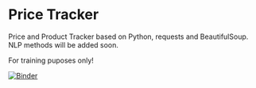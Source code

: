 # Price Tracker

Price and Product Tracker based on Python, requests and BeautifulSoup.
NLP methods will be added soon.

For training puposes only!

[![Binder](https://mybinder.org/badge_logo.svg)](https://mybinder.org/v2/gh/JaninaBistron/PriceTracker/main?labpath=PriceTracker.ipynb)

